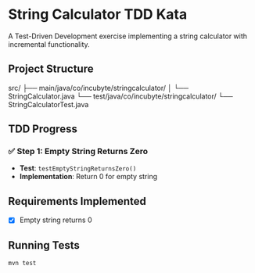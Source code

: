 # String Calculator TDD Kata

A Test-Driven Development exercise implementing a string calculator with incremental functionality.

## Project Structure

src/
├── main/java/co/incubyte/stringcalculator/
│   └── StringCalculator.java
└── test/java/co/incubyte/stringcalculator/
    └── StringCalculatorTest.java

## TDD Progress

### ✅ Step 1: Empty String Returns Zero

- **Test**: `testEmptyStringReturnsZero()`
- **Implementation**: Return 0 for empty string

<!-- ### 🔄 Step 2: Single Number (In Progress)

- **Test**: `testSingleNumberReturnsValue()`
- **Implementation**: Parse single number
- **Commit**: [commit-hash] -->

## Requirements Implemented

- [x] Empty string returns 0
<!-- - [ ] Single number returns the number itself
- [ ] Two numbers, comma delimited, returns the sum
- [ ] Handle any amount of numbers
- [ ] Handle new lines between numbers
- [ ] Support different delimiters
- [ ] Throw exception for negative numbers -->

## Running Tests

```bash
mvn test
